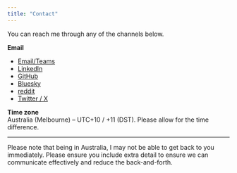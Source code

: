 ```yaml
---
title: "Contact"
---
```


You can reach me through any of the channels below. 

**Email**  

* [Email/Teams](mailto:ali@ali.id.au)
* [LinkedIn](https://www.linkedin.com/in/alirobe/)
* [GitHub](https://github.com/alirobe)
* [Bluesky](https://bsky.app/profile/ali.id.au)
* [reddit](https://www.reddit.com/user/alirobe)
* [Twitter / X](https://twitter.com/alirobe)

**Time zone**  
Australia (Melbourne) – UTC+10 / +11 (DST). Please allow for the time difference.


---

Please note that being in Australia, I may not be able to get back to you immediately. Please ensure you include extra detail to ensure we can communicate effectively and reduce the back-and-forth.
